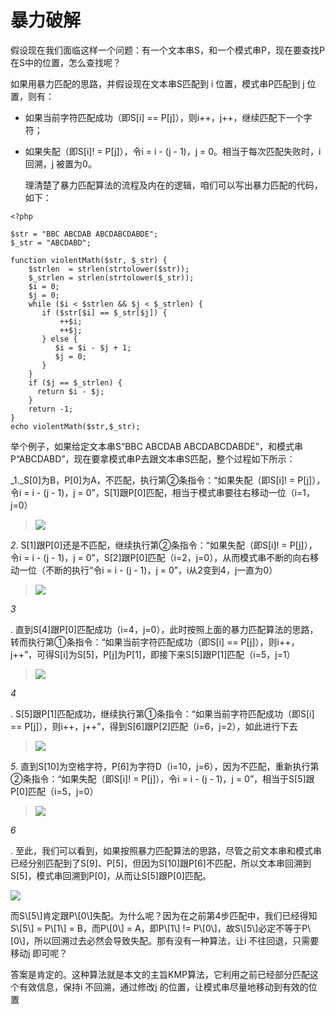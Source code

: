 # 暴力破解

假设现在我们面临这样一个问题：有一个文本串S，和一个模式串P，现在要查找P在S中的位置，怎么查找呢？

如果用暴力匹配的思路，并假设现在文本串S匹配到 i 位置，模式串P匹配到 j 位置，则有：

* 如果当前字符匹配成功（即S\[i\] == P\[j\]），则i++，j++，继续匹配下一个字符；
* 如果失配（即S\[i\]! = P\[j\]），令i = i - \(j - 1\)，j = 0。相当于每次匹配失败时，i 回溯，j 被置为0。

  理清楚了暴力匹配算法的流程及内在的逻辑，咱们可以写出暴力匹配的代码，如下：

```
<?php

$str = "BBC ABCDAB ABCDABCDABDE";
$_str = "ABCDABD";

function violentMath($str, $_str) {
    $strlen  = strlen(strtolower($str));
    $_strlen = strlen(strtolower($_str));
    $i = 0;
    $j = 0;
    while ($i < $strlen && $j < $_strlen) {
       if ($str[$i] == $_str[$j]) {
           ++$i;
           ++$j;
       } else {
          $i = $i - $j + 1;
          $j = 0;
       }
    }
    if ($j == $_strlen) {
      return $i - $j;
    }
    return -1;
}
echo violentMath($str,$_str);
```

举个例子，如果给定文本串S“BBC ABCDAB ABCDABCDABDE”，和模式串P“ABCDABD”，现在要拿模式串P去跟文本串S匹配，整个过程如下所示：

\_1.\_S\[0\]为B，P\[0\]为A，不匹配，执行第②条指令：“如果失配（即S\[i\]! = P\[j\]），令i = i - \(j - 1\)，j = 0”，S\[1\]跟P\[0\]匹配，相当于模式串要往右移动一位（i=1，j=0）

> ![](http://img.blog.csdn.net/20140723224710203)

_2_. S\[1\]跟P\[0\]还是不匹配，继续执行第②条指令：“如果失配（即S\[i\]! = P\[j\]），令i = i - \(j - 1\)，j = 0”，S\[2\]跟P\[0\]匹配（i=2，j=0），从而模式串不断的向右移动一位（不断的执行“令i = i - \(j - 1\)，j = 0”，i从2变到4，j一直为0）

> ![](http://img.blog.csdn.net/20140726213551553)

_3_

. 直到S\[4\]跟P\[0\]匹配成功（i=4，j=0），此时按照上面的暴力匹配算法的思路，转而执行第①条指令：“如果当前字符匹配成功（即S\[i\] == P\[j\]），则i++，j++”，可得S\[i\]为S\[5\]，P\[j\]为P\[1\]，即接下来S\[5\]跟P\[1\]匹配（i=5，j=1）

> ![](http://img.blog.csdn.net/20140726213602848)

_4_

. S\[5\]跟P\[1\]匹配成功，继续执行第①条指令：“如果当前字符匹配成功（即S\[i\] == P\[j\]），则i++，j++”，得到S\[6\]跟P\[2\]匹配（i=6，j=2），如此进行下去

> ![](http://img.blog.csdn.net/20140726213343578)

_5_. 直到S\[10\]为空格字符，P\[6\]为字符D（i=10，j=6），因为不匹配，重新执行第②条指令：“如果失配（即S\[i\]! = P\[j\]），令i = i - \(j - 1\)，j = 0”，相当于S\[5\]跟P\[0\]匹配（i=5，j=0）

> ![](http://img.blog.csdn.net/20140726213353687)

_6_

. 至此，我们可以看到，如果按照暴力匹配算法的思路，尽管之前文本串和模式串已经分别匹配到了S\[9\]、P\[5\]，但因为S\[10\]跟P\[6\]不匹配，所以文本串回溯到S\[5\]，模式串回溯到P\[0\]，从而让S\[5\]跟P\[0\]匹配。

![](http://img.blog.csdn.net/20140726213631208)

而S\\[5\\]肯定跟P\\[0\\]失配。为什么呢？因为在之前第4步匹配中，我们已经得知S\\[5\\] = P\\[1\\] = B，而P\\[0\\] = A，即P\\[1\\] != P\\[0\\]，故S\\[5\\]必定不等于P\\[0\\]，所以回溯过去必然会导致失配。那有没有一种算法，让i 不往回退，只需要移动j 即可呢？  

答案是肯定的。这种算法就是本文的主旨KMP算法，它利用之前已经部分匹配这个有效信息，保持i 不回溯，通过修改j 的位置，让模式串尽量地移动到有效的位置



